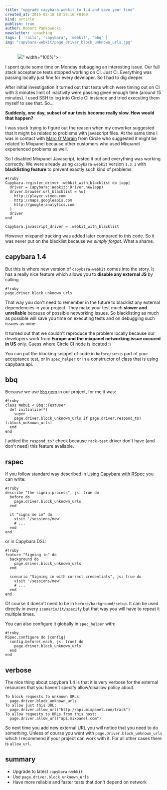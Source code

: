 ```yaml
---
title: "upgrade capybara-webkit to 1.4 and save your time"
created_at: 2015-02-18 18:58:10 +0100
kind: article
publish: true
author: Robert Pankowecki
newsletter: :coaching
tags: [ 'rails', 'capybara', 'webkit', 'bbq' ]
img: "capybara-webkit/page_driver_block_unknown_urls.jpg"
---
```


<p>
  <figure>
    <img src="<%= src_fit("capybara-webkit/page_driver_block_unknown_urls.jpg") %>" width="100%">
  </figure>
</p>

I spent quite some time on Monday debugging an interesting issue. Our full
stack acceptance tests stopped working on CI. Just CI. Everything was passing
locally just fine for every developer. So I had to dig deeper.

<!-- more -->

After initial investigation it turned out that tests which were timing out on CI with
3 minutes limit of inactivity were passing given enough time (around 15 minutes).
I used SSH to log into Circle CI instance and tried executing them myself to see that.
So...

**Suddenly, one day, subset of our tests become really slow. How would that happen?**

I was stuck trying to figure out the reason when my coworker suggested that
it might be related to problems with javascript files. At the same time I was
in contact with [Marc O'Morain](https://twitter.com/atmarc) from Circle who
suggested it might be related to Mixpanel because other customers who used
Mixpanel experienced problems as well.

So I disabled Mixpanel Javascript, tested it out and everything was working
correctly. We were already using `capybara-webkit` version `1.3.1` with **blacklisting
feature** to prevent exactly such kind of problems:

```
#!ruby
Capybara.register_driver :webkit_with_blacklist do |app|
  driver = Capybara::Webkit::Driver.new(app)
  driver.browser.url_blacklist = %w(
    http://player.vimeo.com
    http://maps.googleapis.com
    http://google-analytics.com
  )
  driver
end

Capybara.javascript_driver = :webkit_with_blacklist
```

However mixpanel tracking was added later compared to this code.
So it was never put on the blacklist because _we simply forgot_.
What a shame.

## capybara 1.4

But this is where new version of `capybara-webkit` comes into the story. It has a
really nice feature which allows you to **disable any external JS** by calling

```
#!ruby
page.driver.block_unknown_urls
```

That way you don't need to remember in the future to blacklist any
external dependencies in your project. They make your test much **slower
and unreliable** because of possible networking issues. So blacklisting
as much as possible will save you time on executing tests and on debugging
such issues as mine.

It turned out that we couldn't reproduce the problem
locally because our developers work from **Europe and the mixpanel networking
issue occured in US** only. Guess where Circle CI node is located :)

You can put the blocking snippet of code in `before/setup` part of your
acceptance test, or in `spec_helper` or in a constructor of class that
is using capybara api.

## bbq

Because we use [`bbq` gem](https://github.com/drugpl/bbq) in our project,
for me it was:

```
#!ruby
class Webui < Bbq::TestUser
  def initialize(*)
    super
    page.driver.block_unknown_urls if page.driver.respond_to?(:block_unknown_urls)
  end
end
```

I added the `respond_to?` check because `rack-test` driver don't
have (and don't need) this feature available.

## rspec

If you follow standard way described in [Using Capybara with RSpec](http://www.rubydoc.info/gems/capybara#Using_Capybara_with_RSpec)
you can write:

```
#!ruby
describe "the signin process", js: true do
  before do
    page.driver.block_unknown_urls
  end

  it "signs me in" do
    visit '/sessions/new'
    # ...
  end
end
```

or in Capybara DSL:

```
#!ruby
feature "Signing in" do
  background do
    page.driver.block_unknown_urls
  end

  scenario "Signing in with correct credentials", js: true do
    visit '/sessions/new'
    # ...
  end
end
```

Of course it doesn't need to be in `before/background/setup`. It can be
used directly in every `scenario/it/specify` but that way you will
have to repeat it multiple times.

You can also configure it globally in `spec_helper` with:

```
#!ruby
RSpec.configure do |config|
  config.before(:each, js: true) do
    page.driver.block_unknown_urls
  end
end
```

## verbose

The nice thing about capybara 1.4 is that it is very verbose for the external resources that
you haven't specify allow/disallow policy about.

```
To block requests to unknown URLs:
  page.driver.block_unknown_urls
To allow just this URL:
  page.driver.allow_url("http://api.mixpanel.com/track")
To allow requests to URLs from this host:
  page.driver.allow_url("api.mixpanel.com")
```

So next time you add new external URL you will notice that you need to do
something. Unless of course you went with `page.driver.block_unknown_urls`
which I recommend if your project can work with it. For all other cases
there is `allow_url`.

## summary

* Upgrade to latest `capybara-webkit`
* Use `page.driver.block_unknown_urls`
* Have more reliable and faster tests that don't depend on network
